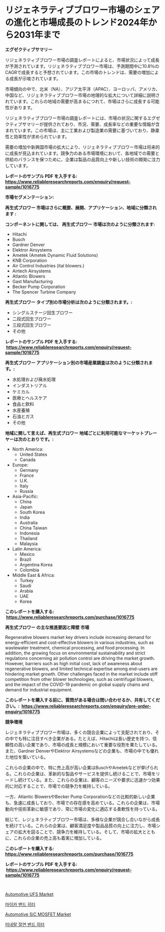 <p><h1>リジェネラティブブロワー市場のシェアの進化と市場成長のトレンド2024年から2031年まで</h1></p><p><strong>エグゼクティブサマリー</strong></p>
<p><p>リジェネラティブブロワー市場の調査レポートによると、市場状況によって成長が予測されています。リジェネラティブブロワー市場は、予測期間中に10.8％のCAGRで成長すると予想されています。この市場のトレンドは、需要の増加による成長が示唆されています。</p><p>市場傾向の中で、北米（NA）、アジア太平洋（APAC）、ヨーロッパ、アメリカ、中国など、リジェネラティブブロワー市場の地理的な拡大について詳細に説明されています。これらの地域の需要が高まるにつれて、市場はさらに成長する可能性があります。</p><p>リジェネラティブブロワー市場の調査レポートには、市場の状況に関するエグゼクティブサマリーが提供されており、市況、需要、成長率などの重要な情報が含まれています。この市場は、主に工業および製造業の需要に基づいており、静粛性と効率性が求められています。</p><p>需要の増加や新興国市場の拡大により、リジェネラティブブロワー市場は将来的に成長が見込まれています。競争力のある市場環境において、各地域での需要と供給のバランスを保つために、企業は製品の品質向上や新しい技術の開発に注力しています。</p></p>
<p><strong>レポートのサンプル PDF を入手する: <a href="https://www.reliableresearchreports.com/enquiry/request-sample/1016775">https://www.reliableresearchreports.com/enquiry/request-sample/1016775</a></strong></p>
<p><strong>市場セグメンテーション:</strong></p>
<p><strong> 再生式ブロワー 市場はさらに概要、展開、アプリケーション、地域に分類されます :</strong></p>
<p><strong>コンポーネントに関しては、 再生式ブロワー 市場は次のように分類されます: &nbsp;</strong></p>
<p><ul><li>Hitachi</li><li>Busch</li><li>Gardner Denver</li><li>Elektror Airsystems</li><li>Ametek (Ametek Dynamic Fluid Solutions)</li><li>KNB Corporation</li><li>Air Control Industries (ital blowers.)</li><li>Airtech Airsystems</li><li>Atlantic Blowers</li><li>Gast Manufacturing</li><li>Becker Pump Corporation</li><li>The Spencer Turbine Company</li></ul></p>
<p><strong> 再生式ブロワー タイプ別の市場分析は次のように分類されます。:</strong></p>
<p><ul><li>シングルステージ回生ブロワー</li><li>二段式回生ブロワー</li><li>三段式回生ブロワー</li><li>その他</li></ul></p>
<p><strong>レポートのサンプル PDF を入手する: &nbsp;<a href="https://www.reliableresearchreports.com/enquiry/request-sample/1016775">https://www.reliableresearchreports.com/enquiry/request-sample/1016775</a></strong></p>
<p><strong> 再生式ブロワー アプリケーション別の市場産業調査は次のように分類されます。:</strong></p>
<p><ul><li>水処理および廃水処理</li><li>インダストリアル</li><li>ケミカル</li><li>医療とヘルスケア</li><li>食品と飲料</li><li>水産養殖</li><li>石油とガス</li><li>その他</li></ul></p>
<p><strong>地域に関して言えば、再生式ブロワー 地域ごとに利用可能なマーケットプレーヤーは次のとおりです。:</strong></p>
<p><ul>
    <li>
        North America:
        <ul>
            <li>United States</li>
            <li>Canada</li>
        </ul>
    </li>
    <li>
        Europe:
        <ul>
            <li>Germany</li>
            <li>France</li>
            <li>U.K.</li>
            <li>Italy</li>
            <li>Russia</li>
        </ul>
    </li>
    <li>
        Asia-Pacific:
        <ul>
            <li>China</li>
            <li>Japan</li>
            <li>South Korea</li>
            <li>India</li>
            <li>Australia</li>
            <li>China Taiwan</li>
            <li>Indonesia</li>
            <li>Thailand</li>
            <li>Malaysia</li>
        </ul>
    </li>
    <li>
        Latin America:
        <ul>
            <li>Mexico</li>
            <li>Brazil</li>
            <li>Argentina Korea</li>
            <li>Colombia</li>
        </ul>
    </li>
    <li>
        Middle East & Africa:
        <ul>
            <li>Turkey</li>
            <li>Saudi</li>
            <li>Arabia</li>
            <li>UAE</li>
            <li>Korea</li>
        </ul>
    </li>
    </ul></p>
<p><strong>このレポートを購入する: &nbsp;<a href="https://www.reliableresearchreports.com/purchase/1016775">https://www.reliableresearchreports.com/purchase/1016775</a></strong></p>
<p><strong>再生式ブロワー の主な推進要因と障壁 市場</strong></p>
<p><p>Regenerative blowers market key drivers include increasing demand for energy-efficient and cost-effective blowers in various industries, such as wastewater treatment, chemical processing, and food processing. In addition, the growing focus on environmental sustainability and strict regulations concerning air pollution control are driving the market growth. However, barriers such as high initial cost, lack of awareness about regenerative blowers, and limited technical expertise among end-users are hindering market growth. Other challenges faced in the market include stiff competition from other blower technologies, such as centrifugal blowers, and the impact of the COVID-19 pandemic on global supply chains and demand for industrial equipment.</p></p>
<p><strong>このレポートを購入する前に、質問がある場合は問い合わせるか、共有してください。:&nbsp; <a href="https://www.reliableresearchreports.com/enquiry/pre-order-enquiry/1016775">https://www.reliableresearchreports.com/enquiry/pre-order-enquiry/1016775</a></strong></p>
<p><strong>競争環境</strong></p>
<p><p>レジェネラティブブロワー市場は、多くの競合企業によって支配されており、その中でも特に注目すべき企業がある。たとえば、Hitachiは長い歴史を持つ、信頼性の高い企業であり、市場の成長と規模において重要な役割を果たしている。また、Gardner DenverやElektror Airsystemsなどの企業も、市場の中でも優れた地位を築いている。</p><p>これらの企業の中で、特に売上高が高い企業はBuschやAmetekなどが挙げられる。これらの企業は、革新的な製品やサービスを提供し続けることで、市場をリードし続けている。また、これらの企業は、顧客のニーズや要求に迅速かつ効果的に対応することで、市場での競争力を維持している。</p><p>一方、Atlantic BlowersやBecker Pump Corporationなどの比較的新しい企業も、急速に成長しており、市場での存在感を高めている。これらの企業は、市場動向や技術革新に敏感であり、常に市場の変化に適応する柔軟性を持っている。</p><p>総じて、レジェネラティブブロワー市場は、多様な企業が競合し合いながら成長を続けている。これらの企業は、顧客満足度や製品品質の向上に注力し、市場シェアの拡大を図ることで、競争力を維持している。そして、市場の拡大とともに、これらの企業の売上高も着実に増加している。</p></p>
<p><strong>このレポートを購入する: &nbsp; <a href="https://www.reliableresearchreports.com/purchase/1016775">https://www.reliableresearchreports.com/purchase/1016775</a></strong></p>
<p><strong>レポートのサンプル PDF を入手する: &nbsp;<a href="https://www.reliableresearchreports.com/enquiry/request-sample/1016775">https://www.reliableresearchreports.com/enquiry/request-sample/1016775</a></strong><strong></strong></p>
<p>&nbsp;</p>
<p><p><a href="https://github.com/wusalecollins540tpqoz/Market-Research-Report-List-1/blob/main/automotive-ufs-market.md">Automotive UFS Market</a></p><p><a href="https://github.com/royErdmtyan906778/Market-Research-Report-List-1/blob/main/525625710654.md">마이카 밴드 히터</a></p><p><a href="https://github.com/pjcfca/Market-Research-Report-List-2/blob/main/automotive-sic-mosfet-market.md">Automotive SiC MOSFET Market</a></p><p><a href="https://github.com/idcefvhkdut6/Market-Research-Report-List-1/blob/main/581051010655.md">미네랄 절연 밴드 히터</a></p></p>